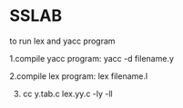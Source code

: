 # SSLAB

to run lex and yacc program

1.compile yacc program:   yacc -d filename.y


2.compile lex program: lex filename.l
     

3. cc y.tab.c lex.yy.c -ly -ll

